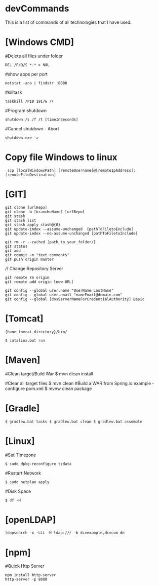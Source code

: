 # devCommands
This is a list of commands of all technologies that I have used.

<!-- Windows CMD --------------------------------- -->

# [Windows CMD]
#Delete all files under folder

`DEL /F/Q/S *.* > NUL`

#show apps per port

`netstat -ano | findstr :8080`

#killtask

`taskkill /PID 19176 /F`

#Program shutdown

`shutdown /s /f /t [timeInSeconds]`

#Cancel shutdown - Abort

`
shutdown.exe -a
`

# Copy file Windows to linux

`
scp [localWindowsPath] [remoteUsername]@[remoteIpAddress]:[remoteFileDestination]`


<!-- GIT --------------------------------- -->

# [GIT]

```
git clone [urlRepo]
git clone -b [brancheName] [urlRepo]
git stash
git stash list
git stash apply stash@{0}
git update-index --assume-unchanged  [pathToFiletoExclude]
git update-index --no-assume-unchanged [pathToFiletoInclude]

git rm -r --cached [path_to_your_folder/]
git status
git add .
git commit -m "text comments"
git push origin master
```

// Change Repository Server
```
git remote rm origin
git remote add origin [new URL]

git config --global user.name "UserName LastName"
git config --global user.email "nameEmail@domain.com"
git config --global [dnsServerNameForCredentialAuthority] Basic   
```
<!-- Tomcat --------------------------------- -->
# [Tomcat]

`{home_tomcat_directory}/bin/`

`$ catalina.bat run`


<!-- Maven--------------------------------- -->
# [Maven]
#Clean target/Build War
$ mvn clean install

#Clear all target files
$ mvn clean
#Build a WAR from Spring.io example - configure pom.xml
$ mvnw clean package

<!-- Gradle--------------------------------- -->
# [Gradle]

`
$ gradlew.bat tasks
$ gradlew.bat clean
$ gradlew.bat assemble
`

<!-- Linux--------------------------------- -->
# [Linux]
#Set Timezone

`$ sudo dpkg-reconfigure tzdata`

#Restart Network

`$ sudo netplan apply`

#Disk Space

`$ df -H`

<!-- openLDAP--------------------------------- -->
# [openLDAP]

`ldapsearch -x -LLL -H ldap:/// -b dc=example,dc=com dn`


<!-- npm--------------------------------- -->
# [npm]

#Quick Http Server

```
npm install http-server
http-server -p 8080
```
